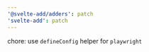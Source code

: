 ```yaml
---
'@svelte-add/adders': patch
'svelte-add': patch
---
```


chore: use `defineConfig` helper for `playwright`
